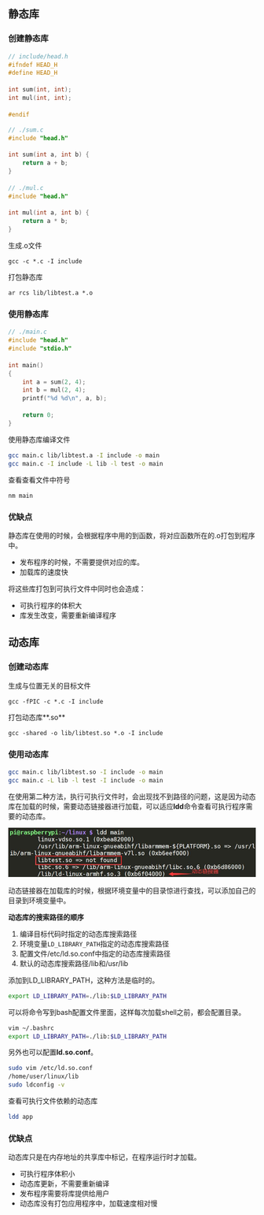 ## 静态库

### 创建静态库

```cpp
// include/head.h 
#ifndef HEAD_H
#define HEAD_H

int sum(int, int);
int mul(int, int);

#endif
```

```cpp
// ./sum.c
#include "head.h"

int sum(int a, int b) {
	return a + b;
}

// ./mul.c
#include "head.h"

int mul(int a, int b) {
	return a * b;
}
```

生成.o文件

```
gcc -c *.c -I include
```

打包静态库

```
ar rcs lib/libtest.a *.o
```



### 使用静态库

```cpp
// ./main.c
#include "head.h"
#include "stdio.h"

int main()
{
	int a = sum(2, 4);
	int b = mul(2, 4);
	printf("%d %d\n", a, b);

	return 0;
}
```

使用静态库编译文件

```bash
gcc main.c lib/libtest.a -I include -o main
gcc main.c -I include -L lib -l test -o main
```

查看查看文件中符号

```
nm main
```

### 优缺点

静态库在使用的时候，会根据程序中用的到函数，将对应函数所在的.o打包到程序中。

- 发布程序的时候，不需要提供对应的库。
- 加载库的速度快

将这些库打包到可执行文件中同时也会造成：

- 可执行程序的体积大
- 库发生改变，需要重新编译程序



## 动态库

### 创建动态库

生成与位置无关的目标文件

```
gcc -fPIC -c *.c -I include
```

打包动态库**.so**

```
gcc -shared -o lib/libtest.so *.o -I include
```



### 使用动态库

```bash
gcc main.c lib/libtest.so -I include -o main
gcc main.c -L lib -l test -I include -o main
```

在使用第二种方法，执行可执行文件时，会出现找不到路径的问题，这是因为动态库在加载的时候，需要动态链接器进行加载，可以适应**ldd**命令查看可执行程序需要的动态库。

![](img/linux/ldd.jpg)

动态链接器在加载库的时候，根据环境变量中的目录惊进行查找，可以添加自己的目录到环境变量中。

**动态库的搜索路径的顺序**

1. 编译目标代码时指定的动态库搜索路径
2. 环境变量`LD_LIBRARY_PATH`指定的动态库搜索路径
3. 配置文件/etc/ld.so.conf中指定的动态库搜索路径
4. 默认的动态库搜索路径/lib和/usr/lib

添加到LD_LIBRARY_PATH，这种方法是临时的。

```bash
export LD_LIBRARY_PATH=./lib:$LD_LIBRARY_PATH
```

可以将命令写到bash配置文件里面，这样每次加载shell之前，都会配置目录。

```bash
vim ~/.bashrc
export LD_LIBRARY_PATH=./lib:$LD_LIBRARY_PATH
```

另外也可以配置**ld.so.conf**。

```bash
sudo vim /etc/ld.so.conf
/home/user/linux/lib
sudo ldconfig -v
```



查看可执行文件依赖的动态库

```bash
ldd app
```



### 优缺点

动态库只是在内存地址的共享库中标记，在程序运行时才加载。

- 可执行程序体积小
- 动态库更新，不需要重新编译
- 发布程序需要将库提供给用户
- 动态库没有打包应用程序中，加载速度相对慢